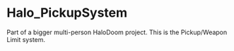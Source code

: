# Halo_PickupSystem
 Part of a bigger multi-person HaloDoom project. This is the Pickup/Weapon Limit system.
